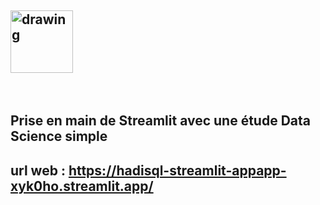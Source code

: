 ## <img src="https://streamlit.io/images/brand/streamlit-mark-color.png" alt="drawing" width="100"/>
&nbsp;
## Prise en main de Streamlit avec une étude Data Science simple
## url web : https://hadisql-streamlit-appapp-xyk0ho.streamlit.app/

